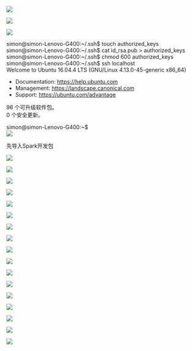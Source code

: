 ![](../md/img/ggzhangxiaochao/1298744-20180626215148044-1300634442.png)

![](../md/img/ggzhangxiaochao/1298744-20180626215610534-1945249841.png)

![](../md/img/ggzhangxiaochao/1298744-20180626215808793-281927637.png)

simon@simon-Lenovo-G400:~/.ssh$ touch authorized_keys  
simon@simon-Lenovo-G400:~/.ssh$ cat id_rsa.pub > authorized_keys  
simon@simon-Lenovo-G400:~/.ssh$ chmod 600 authorized_keys  
simon@simon-Lenovo-G400:~/.ssh$ ssh localhost  
Welcome to Ubuntu 16.04.4 LTS (GNU/Linux 4.13.0-45-generic x86_64)  
  
* Documentation: https://help.ubuntu.com  
* Management: https://landscape.canonical.com  
* Support: https://ubuntu.com/advantage  
  
96 个可升级软件包。  
0 个安全更新。  
  
simon@simon-Lenovo-G400:~$  
![](../md/img/ggzhangxiaochao/1298744-20180626215916353-1274505451.png)

先导入Spark开发包

![](../md/img/ggzhangxiaochao/1298744-20180627084956677-60115396.png)

![](../md/img/ggzhangxiaochao/1298744-20180626222118720-2006110706.png)

![](../md/img/ggzhangxiaochao/1298744-20180626220018344-267814507.png)

![](../md/img/ggzhangxiaochao/1298744-20180626220429170-1349183748.png)

![](../md/img/ggzhangxiaochao/1298744-20180626220504023-261638369.png)

![](../md/img/ggzhangxiaochao/1298744-20180626220535731-512140719.png)

![](../md/img/ggzhangxiaochao/1298744-20180626220605713-1619967485.png)

![](../md/img/ggzhangxiaochao/1298744-20180626220653156-563411763.png)

![](../md/img/ggzhangxiaochao/1298744-20180626220732385-716584629.png)

![](../md/img/ggzhangxiaochao/1298744-20180626221107300-959859532.png)

![](../md/img/ggzhangxiaochao/1298744-20180626221120846-881197812.png)

![](../md/img/ggzhangxiaochao/1298744-20180626221133705-274852547.png)

![](../md/img/ggzhangxiaochao/1298744-20180627083528514-272893007.png)

![](../md/img/ggzhangxiaochao/1298744-20180626221411121-456081203.png)

![](../md/img/ggzhangxiaochao/1298744-20180626221426766-1521423052.png)

![](../md/img/ggzhangxiaochao/1298744-20180626221703210-424921709.png)

![](../md/img/ggzhangxiaochao/1298744-20180626221822717-1627083642.png)

